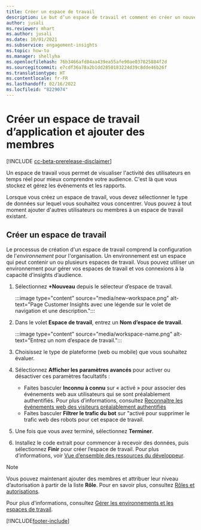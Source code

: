 ```yaml
---
title: Créer un espace de travail
description: Le but d’un espace de travail et comment en créer un nouveau.
author: jusali
ms.reviewer: mhart
ms.author: jusali
ms.date: 10/01/2021
ms.subservice: engagement-insights
ms.topic: how-to
ms.manager: shellyha
ms.openlocfilehash: 76b3466afd84aa439ea55afe90ae037825884f2d
ms.sourcegitcommit: e7cdf36a78a2b1dd2850183224d39c8dde46b26f
ms.translationtype: HT
ms.contentlocale: fr-FR
ms.lasthandoff: 02/16/2022
ms.locfileid: "8229074"
---
```

# <a name="create-a-new-workspace-and-add-members"></a>Créer un espace de travail d’application et ajouter des membres

[!INCLUDE [cc-beta-prerelease-disclaimer](includes/cc-beta-prerelease-disclaimer.md)]

Un espace de travail vous permet de visualiser l'activité des utilisateurs en temps réel pour mieux comprendre votre audience. C'est là que vous stockez et gérez les événements et les rapports.

Lorsque vous créez un espace de travail, vous devez sélectionner le type de données sur lequel vous souhaitez vous concentrer. Vous pouvez à tout moment ajouter d'autres utilisateurs ou membres à un espace de travail existant. 

## <a name="create-a-new-workspace"></a>Créer un espace de travail

Le processus de création d'un espace de travail comprend la configuration de l'*environnement* pour l'organisation. Un environnement est un espace qui peut contenir un ou plusieurs espaces de travail. Vous pouvez utiliser un environnement pour gérer vos espaces de travail et vos connexions à la capacité d’insights d’audience.

1. Sélectionnez **+Nouveau** depuis le sélecteur d’espace de travail.

   :::image type="content" source="media/new-workspace.png" alt-text="Page Customer Insights avec une légende sur le volet de navigation et une description.":::

1. Dans le volet **Espace de travail**, entrez un **Nom d’espace de travail**.

   :::image type="content" source="media/workspace-name.png" alt-text="Entrez un nom d’espace de travail.":::

1. Choisissez le type de plateforme (web ou mobile) que vous souhaitez évaluer.

1. Sélectionnez **Afficher les paramètres avancés** pour activer ou désactiver ces paramètres facultatifs :

   - Faites basculer **Inconnu à connu** sur « activé » pour associer des événements web aux utilisateurs qui se sont préalablement authentifiés. Pour plus d’informations, consultez [Reconnaître les événements web des visiteurs préalablement authentifiés](unknown-to-known.md)
   - Faites basculer **Filtrer le trafic du bot** sur "activé pour supprimer le trafic web des robots pour cet espace de travail. 

1. Une fois que vous avez terminé, sélectionnez **Terminer**. 

1. Installez le code extrait pour commencer à recevoir des données, puis sélectionnez **Finir** pour créer l’espace de travail. Pour plus d’informations, voir [Vue d’ensemble des ressources du développeur](developer-resources.md).

> [!NOTE]
> Vous pouvez maintenant ajouter des membres et attribuer leur niveau d’autorisation à partir de la liste **Rôle**. Pour en savoir plus, consultez [Rôles et autorisations](user-roles.md). 

Pour plus d'informations, consultez [Gérer les environnements et les espaces de travail](manage-environments-workspaces.md).


[!INCLUDE[footer-include](../includes/footer-banner.md)]
